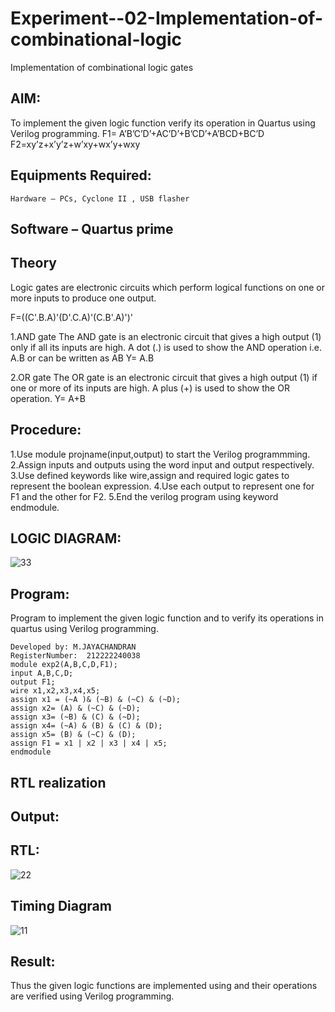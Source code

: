 # Experiment--02-Implementation-of-combinational-logic
Implementation of combinational logic gates
 
## AIM:
To implement the given logic function verify its operation in Quartus using Verilog programming.
 F1= A’B’C’D’+AC’D’+B’CD’+A’BCD+BC’D
 F2=xy’z+x’y’z+w’xy+wx’y+wxy
 
 
## Equipments Required:
    Hardware – PCs, Cyclone II , USB flasher
## Software – Quartus prime


## Theory
 Logic gates are electronic circuits which perform logical functions on one or more inputs to produce one output.

F=((C'.B.A)'(D'.C.A)'(C.B'.A)')'

1.AND gate The AND gate is an electronic circuit that gives a high output (1) only if all its inputs are high. A dot (.) is used to show the AND operation i.e. A.B or can be written as AB Y= A.B

2.OR gate The OR gate is an electronic circuit that gives a high output (1) if one or more of its inputs are high. A plus (+) is used to show the OR operation. Y= A+B

## Procedure:
 1.Use module projname(input,output) to start the Verilog programmming.
 2.Assign inputs and outputs using the word input and output respectively.
 3.Use defined keywords like wire,assign and required logic gates to represent the boolean expression. 
 4.Use each output to represent one for F1 and the other for F2. 5.End the verilog program using keyword endmodule.
## LOGIC DIAGRAM:
![33](https://github.com/JeevaGowtham-S/Experiment--02-Implementation-of-combinational-logic-/assets/118042624/09ff1f1e-833a-4530-9148-77f0ff065212)


## Program:

Program to implement the given logic function and to verify its operations in quartus using Verilog programming.
```
Developed by: M.JAYACHANDRAN
RegisterNumber:  212222240038
module exp2(A,B,C,D,F1);
input A,B,C,D;
output F1;
wire x1,x2,x3,x4,x5;
assign x1 = (~A )& (~B) & (~C) & (~D);
assign x2= (A) & (~C) & (~D);
assign x3= (~B) & (C) & (~D);
assign x4= (~A) & (B) & (C) & (D);
assign x5= (B) & (~C) & (D);
assign F1 = x1 | x2 | x3 | x4 | x5;
endmodule
```

## RTL realization

## Output:
## RTL:
![22](https://github.com/JeevaGowtham-S/Experiment--02-Implementation-of-combinational-logic-/assets/118042624/c9569732-6a5d-4ba9-b5e7-21c4e60fa748)


## Timing Diagram
![11](https://github.com/JeevaGowtham-S/Experiment--02-Implementation-of-combinational-logic-/assets/118042624/1057c174-518b-41bb-9d76-8ecf1f538ec7)


## Result:
Thus the given logic functions are implemented using  and their operations are verified using Verilog programming.
